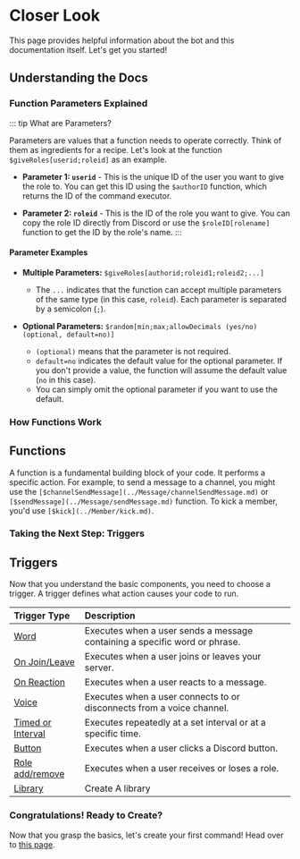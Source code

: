 # Closer Look

This page provides helpful information about the bot and this documentation itself. Let's get you started!

## Understanding the Docs

### Function Parameters Explained

::: tip What are Parameters?

Parameters are values that a function needs to operate correctly. Think of them as ingredients for a recipe. Let's look at the function `$giveRoles[userid;roleid]` as an example.

*   **Parameter 1: `userid`** -  This is the unique ID of the user you want to give the role to. You can get this ID using the `$authorID` function, which returns the ID of the command executor.

*   **Parameter 2: `roleid`** - This is the ID of the role you want to give. You can copy the role ID directly from Discord or use the `$roleID[rolename]` function to get the ID by the role's name.
:::

#### Parameter Examples

*   **Multiple Parameters:** `$giveRoles[authorid;roleid1;roleid2;...]`

    *   The `...` indicates that the function can accept multiple parameters of the same type (in this case, `roleid`).  Each parameter is separated by a semicolon (`;`).

*   **Optional Parameters:** `$random[min;max;allowDecimals (yes/no)(optional, default=no)]`

    *   `(optional)` means that the parameter is not required.
    *   `default=no` indicates the default value for the optional parameter. If you don't provide a value, the function will assume the default value (`no` in this case).
    *   You can simply omit the optional parameter if you want to use the default.

### How Functions Work

## Functions

A function is a fundamental building block of your code. It performs a specific action. For example, to send a message to a channel, you might use the `[$channelSendMessage](../Message/channelSendMessage.md)` or `[$sendMessage](../Message/sendMessage.md)` function. To kick a member, you'd use `[$kick](../Member/kick.md)`.

### Taking the Next Step: Triggers

## Triggers

Now that you understand the basic components, you need to choose a trigger. A trigger defines what action causes your code to run.

| Trigger Type                                 | Description                                                                                             |
| :------------------------------------------- | :------------------------------------------------------------------------------------------------------ |
| [Word](../Trigger/word.md)                   | Executes when a user sends a message containing a specific word or phrase.                            |
| [On Join/Leave](../Trigger/joinorleave.md)   | Executes when a user joins or leaves your server.                                                       |
| [On Reaction](../Trigger/reaction.md)        | Executes when a user reacts to a message.                                                               |
| [Voice](../Trigger/voicecondecon.md)         | Executes when a user connects to or disconnects from a voice channel.                                     |
| [Timed or Interval](../Trigger/time.md)      | Executes repeatedly at a set interval or at a specific time.                                          |
| [Button](../Trigger/button.md)               | Executes when a user clicks a Discord button.                                                          |
| [Role add/remove](../Trigger/roleaddremove.md) | Executes when a user receives or loses a role.                                                          |
| [Library](../Trigger/library.md) | Create A library |

### Congratulations! Ready to Create?

Now that you grasp the basics, let's create your first command! Head over to [this page](../Guide/1.create.md).